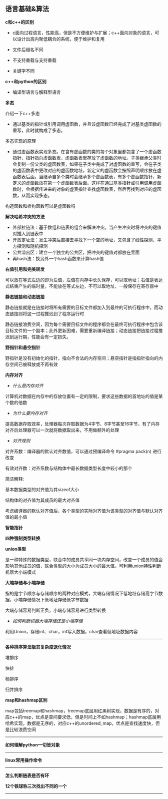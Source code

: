 ## 语言基础&算法

__c和c++的区别__

- c面向过程语言，性能高，但是不方便维护与扩展；c++面向对象的语言，可以设计出高内聚低耦合的系统，便于维护和复用

- 文件后缀名不同

- 不支持重载与支持重载

- 关键字不同

__c++和python的区别__

- 编译型语言与解释型语言



__多态__

介绍一下c++多态

- 通过基类的指针或引用调用虚函数，并且该虚函数已经完成了对基类虚函数的重写，此时就构成了多态。

多态实现的原理

- 通过虚函数表实现多态。在含有虚函数的类的每个对象里都包含了一个虚函数指针，指针指向虚函数表，虚函数表里存放了虚函数的地址。子类继承父类时会复制一份父类的虚函数表，如果在子类中完成了对虚函数的重写，会在子类的虚函数表中更改对应的虚函数地址，新定义的虚函数会按照声明顺序放在虚函数表后面。当继承自多个类时会继承多个虚函数表，有多个虚函数指针，新定义的虚函数放在第一个虚函数表后面。这样在通过基类指针或引用调用虚函数时，会根据传进来的对象的虚表指针查找虚函数表，然后再找到对应的虚函数，从而实现多态。

构造函数和析构函数可以是虚函数吗



__解决哈希冲突的方法__

- 外部拉链法：基于数组和链表的组合来解决冲突。当产生冲突时将冲突的键值对插入到链表中
- 开放定址法：发生冲突后直接去寻找下一个空的地址，又包含了线性探测、平方探测和随机探测
- 公共溢出区：建立一个独立的公共区，把冲突的键值对都放在里面
- 再hash法：换另外一个hash函数来计算hash值



__右值引用和完美转发__

可以放在等式左边的即为左值，左值在内存中长久保存，可以取地址；右值是表达式结束产生的临时量，不能放在等式左边，不可以取地址，一般保存在寄存器中



__静态链接和动态链接__

静态链接就是在链接时将所有需要的目标文件都加入到最终的可执行程序中，而动态链接则将这一过程推迟到了程序运行时

静态链接浪费空间，因为每个需要目标文件的程序都会在最终可执行程序中包含该目标文件的一个副本；此外更新困难，需要重新编译链接；动态链接把链接过程推迟到运行期，性能会有一定损失。



__野指针和悬空指针__

野指针是没有初始化的指针，指向不合法的内存空间；悬空指针是指指针指向的内存空间已被释放或不再有效



__内存对齐__

- _什么是内存对齐_

计算机对数据在内存中的存放位置有一定的限制，要求这些数据的首地址的值是某个数的倍数

- _为什么要内存对齐_

提高数据存取效率，处理器每次存取数据为4字节、8字节甚至16字节，有了内存对齐后处理器可以一次就将数据取出来，不用做额外的处理

- _对齐规则_

对齐系数：编译器的默认对齐数值，可以通过预编译命令 #pragma pack(n) 进行改变

有效对齐数：对齐系数与结构体中最长数据类型长度中较小的那个



简洁解释:

基本数据类型的对齐值为其sizeof大小

结构体的对齐值为其成员的最大对齐值

考虑编译器的默认对齐值后，各个类型的实际对齐值为该类型的对齐值与默认对齐值的最小值



__智能指针__

__四种强制类型转换__

__union类型__

是一种特殊的数据类型，联合中的成员共享同一块内存空间，改变一个成员的值会影响其他成员的值，联合类型的大小为成员大小的最大值。可利用union特性判断机器大小端模式

__大端存储与小端存储__

指的是字节顺序与存储顺序的两种对应模式，大端存储情况下低地址存储高字节数据，小端存储情况下低地址存储低字节数据

大端存储容易判断正负，小端存储容易进行类型转换

- _如何判断机器大端存储还是小端存储_

利用Union，存储int、char，int写入数据，char查看低地址数据内容

---

__各种排序算法极其复杂度退化情况__

堆排序

快排

桶排序

归并排序



__map和hashmap区别__

map包括treemap和hashmap，treemap底层用红黑树实现，数据是有序的，对应c++的map，优点是空间要求低，但是时间上不如hashmap；hashmap底层用哈希实现，数据是无序的，对应c++的unordered_map，优点是查找速度快，但是比较浪费空间

---

__如何理解python一切皆对象__

---

__linux常用操作命令__

---

__怎么判断链表是否有环__

__12个铁球称三次找出不同的一个__

---

